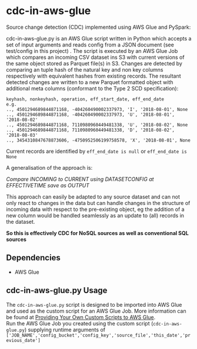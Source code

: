 **cdc-in-aws-glue**
==============
Source change detection (CDC) implemented using AWS Glue and PySpark:  

cdc-in-aws-glue.py is an AWS Glue script written in Python which accepts a set of input arguments and reads config from a JSON document (see test/config in this project)
. The script is executed by an AWS Glue Job which compares an incoming CSV dataset ins S3 with current versions of the same object stored as Parquet file(s) in S3.  Changes 
are detected by comparing an tuple hash of the natural key and non key columns respectively with equivalent hashes from existing records.  The resultant detected changes 
are written to a new Parquet formatted object with additional meta columns (conformant to the Type 2 SCD specification):

    keyhash, nonkeyhash, operation, eff_start_date, eff_end_date
    e.g.
    .., 4501294689844871168, -404260490002337973, 'I', '2018-08-01', None 
    .., 4501294689844871168, -404260490002337973, 'U', '2018-08-01', '2018-08-02' 
    .., 4501294689844871168, 7110980960449481338, 'U', '2018-08-02', None 	
    .., 4501294689844871168, 7110980960449481338, 'D', '2018-08-02', '2018-08-03' 	
    .., 3454310847678873606, -4750952506199758578, 'X', '2018-08-01', None 	
    
Current records are identified by `eff_end_date is null` or `eff_end_date is None` 

A generalisation of the approach is:  

*Compare INCOMING to CURRENT using DATASETCONFIG at EFFECTIVETIME save as OUTPUT*  

This approach can easily be adapted to any source dataset and can not only react to changes in the data but can handle changes in the structure of incoming data with respect 
to the pre-existing object, eg the addition of a new column would be handled seamlessly as an update to (all) records in the dataset.

**So this is effectively CDC for NoSQL sources as well as conventional SQL sources**
	
Dependencies
--------------
- AWS Glue

cdc-in-aws-glue.py Usage
--------------
The `cdc-in-aws-glue.py` script is designed to be imported into AWS Glue and used as the custom script for an AWS Glue Job.  More information can be found at [Providing Your Own Custom Scripts to AWS Glue](https://docs.aws.amazon.com/glue/latest/dg/console-custom-created.html).  
Run the AWS Glue Job you created using the custom script (`cdc-in-aws-glue.py`) supplying runtime arguments of `['JOB_NAME','config_bucket','config_key','source_file','this_date','previous_date']`
						   
